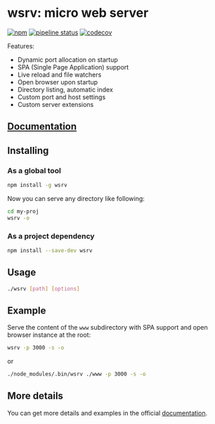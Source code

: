 # wsrv: micro web server

[![npm](https://img.shields.io/npm/v/wsrv.svg)](https://www.npmjs.com/package/wsrv)
[![pipeline status](https://gitlab.com/DenysVuika/wsrv/badges/master/pipeline.svg)](https://gitlab.com/DenysVuika/wsrv/commits/master)
[![codecov](https://codecov.io/gl/DenysVuika/wsrv/branch/master/graph/badge.svg)](https://codecov.io/gl/DenysVuika/wsrv)

Features:

- Dynamic port allocation on startup
- SPA (Single Page Application) support
- Live reload and file watchers
- Open browser upon startup
- Directory listing, automatic index
- Custom port and host settings
- Custom server extensions

## [Documentation](https://denysvuika.gitlab.io/wsrv/)

## Installing

### As a global tool

```sh
npm install -g wsrv
```

Now you can serve any directory like following:

```sh
cd my-proj
wsrv -o
```

### As a project dependency

```sh
npm install --save-dev wsrv
```

## Usage

```sh
./wsrv [path] [options]
```

## Example

Serve the content of the `www` subdirectory with SPA support and open browser
instance at the root:

```sh
wsrv -p 3000 -s -o
```

or

```sh
./node_modules/.bin/wsrv ./www -p 3000 -s -o
```

## More details

You can get more details and examples in the official [documentation](https://denysvuika.gitlab.io/wsrv/).
